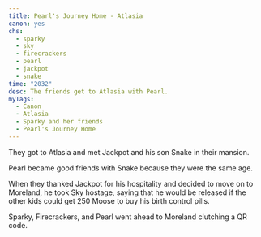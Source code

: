 ```yaml
---
title: Pearl's Journey Home - Atlasia
canon: yes
chs:
  - sparky
  - sky
  - firecrackers
  - pearl
  - jackpot
  - snake
time: "2032"
desc: The friends get to Atlasia with Pearl.
myTags:
  - Canon
  - Atlasia
  - Sparky and her friends
  - Pearl's Journey Home
---
```


They got to Atlasia and met Jackpot and his son Snake in their mansion.

Pearl became good friends with Snake because they were the same age.

When they thanked Jackpot for his hospitality and decided to move on to Moreland, he took Sky hostage, saying that he would be released if the other kids could get 250 Moose to buy his birth control pills.

Sparky, Firecrackers, and Pearl went ahead to Moreland clutching a QR code.

